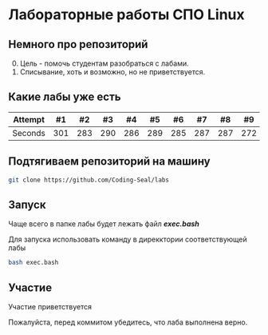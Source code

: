 # Лабораторные работы СПО Linux

## Немного про репозиторий
0) Цель - помочь студентам разобраться с лабами.
1) Списывание, хоть и возможно, но не приветствуется.


## Какие лабы уже есть
Attempt | #1 | #2 | #3 | #4 | #5 | #6 | #7 | #8 | #9 | #10 | #11
--- | --- | --- | --- |--- |--- |--- |--- |--- |--- |--- |---
Seconds | 301 | 283 | 290 | 286 | 289 | 285 | 287 | 287 | 272 | 276 | 269

## Подтягиваем репозиторий на машину

```bash
git clone https://github.com/Coding-Seal/labs
```
## Запуск
Чаще всего в папке лабы будет лежать файл ***exec.bash***

Для запуска использовать команду в дирекктории соответствующей лабы

```bash
bash exec.bash
```

## Участие
Участие приветствуется 

Пожалуйста, перед коммитом убедитесь, что лаба выполнена верно.
